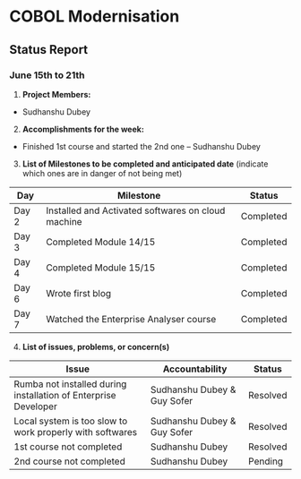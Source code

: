 # COBOL Modernisation
## Status Report
### June 15th to 21th

1. **Project Members:**
- Sudhanshu Dubey

2. **Accomplishments for the week:**
- Finished 1st course and started the 2nd one – Sudhanshu Dubey

3. **List of Milestones to be completed and anticipated date** (indicate which ones are in danger of not being met)

| Day | Milestone | Status |
|---|---|---|
|Day 2| Installed and Activated softwares on cloud machine | Completed |
|Day 3| Completed Module 14/15 | Completed |
|Day 4| Completed Module 15/15 | Completed |
|Day 6| Wrote first blog | Completed |
|Day 7| Watched the Enterprise Analyser course | Completed |

4. **List of issues, problems, or concern(s)**

| Issue | Accountability | Status |
|---|---|---|
|Rumba not installed during installation of Enterprise Developer| Sudhanshu Dubey & Guy Sofer| Resolved |
|Local system is too slow to work properly with softwares|Sudhanshu Dubey & Guy Sofer | Resolved |
|1st course not completed | Sudhanshu Dubey | Resolved |
|2nd course not completed | Sudhanshu Dubey | Pending |
